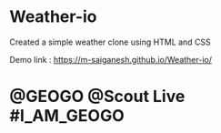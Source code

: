 # Weather-io
Created a simple weather clone using HTML and CSS

Demo link : https://m-saiganesh.github.io/Weather-io/
# @GEOGO @Scout Live #I_AM_GEOGO
